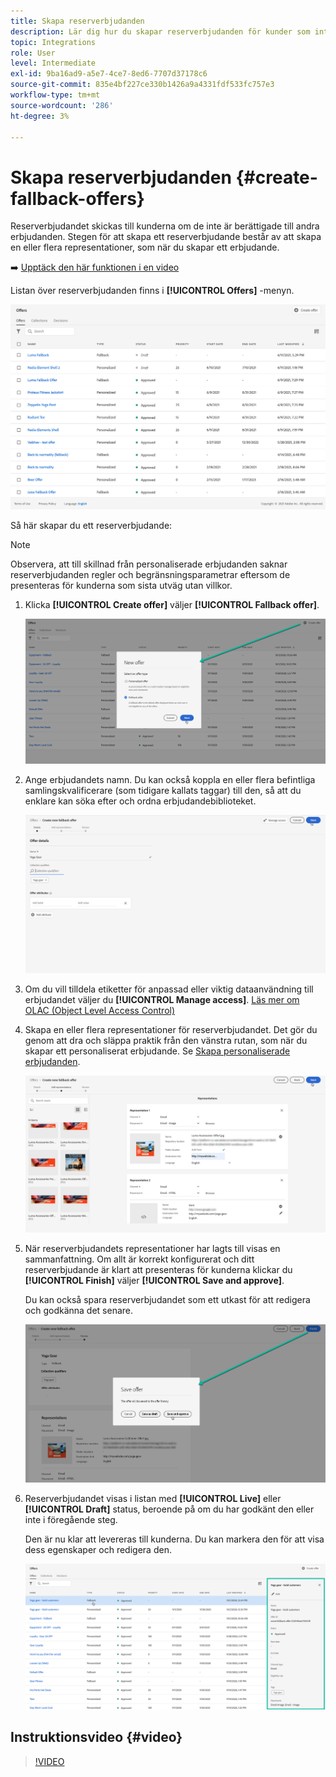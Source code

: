 ```yaml
---
title: Skapa reserverbjudanden
description: Lär dig hur du skapar reserverbjudanden för kunder som inte är berättigade till något erbjudande
topic: Integrations
role: User
level: Intermediate
exl-id: 9ba16ad9-a5e7-4ce7-8ed6-7707d37178c6
source-git-commit: 835e4bf227ce330b1426a9a4331fdf533fc757e3
workflow-type: tm+mt
source-wordcount: '286'
ht-degree: 3%

---
```


# Skapa reserverbjudanden {#create-fallback-offers}

Reserverbjudandet skickas till kunderna om de inte är berättigade till andra erbjudanden. Stegen för att skapa ett reserverbjudande består av att skapa en eller flera representationer, som när du skapar ett erbjudande.

➡️ [Upptäck den här funktionen i en video](#video)

Listan över reserverbjudanden finns i **[!UICONTROL Offers]** -menyn.

![](../assets/offers_list.png)

Så här skapar du ett reserverbjudande:

>[!NOTE]
>
>Observera, att till skillnad från personaliserade erbjudanden saknar reserverbjudanden regler och begränsningsparametrar eftersom de presenteras för kunderna som sista utväg utan villkor.

1. Klicka **[!UICONTROL Create offer]** väljer **[!UICONTROL Fallback offer]**.

   ![](../assets/create_fallback.png)

1. Ange erbjudandets namn. Du kan också koppla en eller flera befintliga samlingskvalificerare (som tidigare kallats taggar) till den, så att du enklare kan söka efter och ordna erbjudandebiblioteket.

   ![](../assets/fallback_details.png)

1. Om du vill tilldela etiketter för anpassad eller viktig dataanvändning till erbjudandet väljer du **[!UICONTROL Manage access]**. [Läs mer om OLAC (Object Level Access Control)](../../administration/object-based-access.md)

1. Skapa en eller flera representationer för reserverbjudandet. Det gör du genom att dra och släppa praktik från den vänstra rutan, som när du skapar ett personaliserat erbjudande. Se [Skapa personaliserade erbjudanden](../offer-library/creating-personalized-offers.md).

   ![](../assets/fallback_content.png)

1. När reserverbjudandets representationer har lagts till visas en sammanfattning. Om allt är korrekt konfigurerat och ditt reserverbjudande är klart att presenteras för kunderna klickar du **[!UICONTROL Finish]** väljer **[!UICONTROL Save and approve]**.

   Du kan också spara reserverbjudandet som ett utkast för att redigera och godkänna det senare.

   ![](../assets/fallback_review.png)

1. Reserverbjudandet visas i listan med **[!UICONTROL Live]** eller **[!UICONTROL Draft]** status, beroende på om du har godkänt den eller inte i föregående steg.

   Den är nu klar att levereras till kunderna. Du kan markera den för att visa dess egenskaper och redigera den. <!-- no suppression? -->

   ![](../assets/fallback_created.png)

## Instruktionsvideo {#video}

>[!VIDEO](https://video.tv.adobe.com/v/329383?quality=12)

